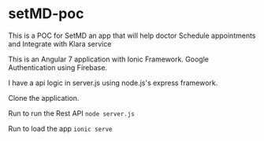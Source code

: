# setMD-poc
This is a POC for SetMD an app that will help doctor Schedule appointments and Integrate with Klara service


This is an Angular 7 application with Ionic Framework. 
Google Authentication using Firebase. 

I have a api logic in server.js using  node.js's express framework. 

Clone the application. 


Run to run the Rest API 
`node server.js` 


Run to load the app
`ionic serve` 

